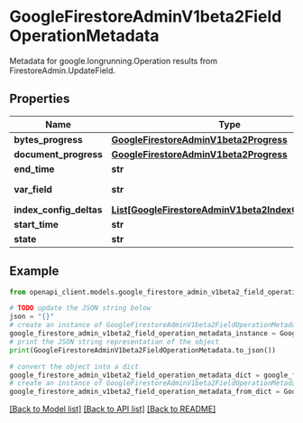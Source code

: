 # GoogleFirestoreAdminV1beta2FieldOperationMetadata

Metadata for google.longrunning.Operation results from FirestoreAdmin.UpdateField.

## Properties

Name | Type | Description | Notes
------------ | ------------- | ------------- | -------------
**bytes_progress** | [**GoogleFirestoreAdminV1beta2Progress**](GoogleFirestoreAdminV1beta2Progress.md) |  | [optional] 
**document_progress** | [**GoogleFirestoreAdminV1beta2Progress**](GoogleFirestoreAdminV1beta2Progress.md) |  | [optional] 
**end_time** | **str** | The time this operation completed. Will be unset if operation still in progress. | [optional] 
**var_field** | **str** | The field resource that this operation is acting on. For example: &#x60;projects/{project_id}/databases/{database_id}/collectionGroups/{collection_id}/fields/{field_path}&#x60; | [optional] 
**index_config_deltas** | [**List[GoogleFirestoreAdminV1beta2IndexConfigDelta]**](GoogleFirestoreAdminV1beta2IndexConfigDelta.md) | A list of IndexConfigDelta, which describe the intent of this operation. | [optional] 
**start_time** | **str** | The time this operation started. | [optional] 
**state** | **str** | The state of the operation. | [optional] 

## Example

```python
from openapi_client.models.google_firestore_admin_v1beta2_field_operation_metadata import GoogleFirestoreAdminV1beta2FieldOperationMetadata

# TODO update the JSON string below
json = "{}"
# create an instance of GoogleFirestoreAdminV1beta2FieldOperationMetadata from a JSON string
google_firestore_admin_v1beta2_field_operation_metadata_instance = GoogleFirestoreAdminV1beta2FieldOperationMetadata.from_json(json)
# print the JSON string representation of the object
print(GoogleFirestoreAdminV1beta2FieldOperationMetadata.to_json())

# convert the object into a dict
google_firestore_admin_v1beta2_field_operation_metadata_dict = google_firestore_admin_v1beta2_field_operation_metadata_instance.to_dict()
# create an instance of GoogleFirestoreAdminV1beta2FieldOperationMetadata from a dict
google_firestore_admin_v1beta2_field_operation_metadata_from_dict = GoogleFirestoreAdminV1beta2FieldOperationMetadata.from_dict(google_firestore_admin_v1beta2_field_operation_metadata_dict)
```
[[Back to Model list]](../README.md#documentation-for-models) [[Back to API list]](../README.md#documentation-for-api-endpoints) [[Back to README]](../README.md)


